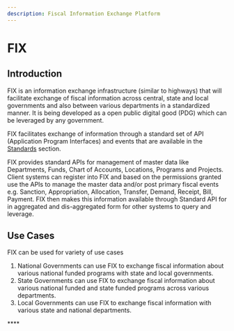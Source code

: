 ```yaml
---
description: Fiscal Information Exchange Platform
---
```


# FIX

## Introduction

FIX is an information exchange infrastructure \(similar to highways\) that will facilitate exchange of fiscal information across central, state and local governments and also between various departments in a standardized manner.  It is being developed as a open public digital good \(PDG\) which can be leveraged by any government. 

FIX facilitates exchange of information through a standard set of API \(Application Program Interfaces\)  and events that are available in the [Standards](platform/standards.md) section.

FIX provides standard APIs for management of master data like Departments, Funds, Chart of Accounts, Locations, Programs and Projects. Client systems can register into FIX and based on the permissions granted use the APIs to manage the master data and/or post primary fiscal events e.g. Sanction, Appropriation, Allocation, Transfer, Demand, Receipt, Bill, Payment. FIX then makes this information available through Standard API for in aggregated and dis-aggregated form for other systems to query and leverage. 

## Use Cases

FIX can be used for variety of use cases 

1. National Governments can use FIX to exchange fiscal information about various national funded programs with state and local governments.
2. State Governments can use FIX to exchange fiscal information about various national funded and state funded programs across various departments.
3. Local Governments can use FIX to exchange fiscal information with various state and national departments. 

\*\*\*\*

